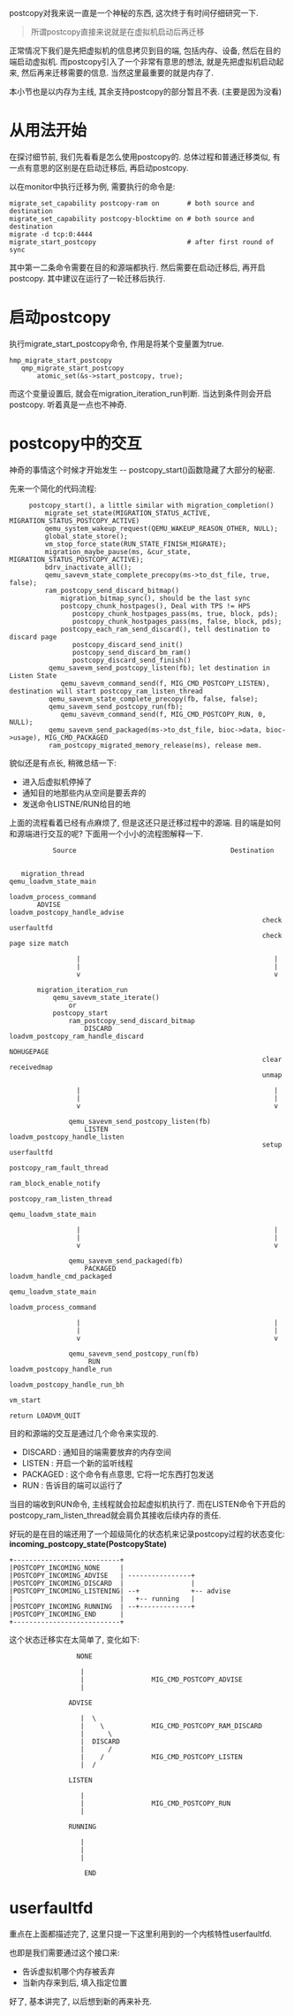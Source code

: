 postcopy对我来说一直是一个神秘的东西, 这次终于有时间仔细研究一下. 

> 所谓postcopy直接来说就是在虚拟机启动后再迁移

正常情况下我们是先把虚拟机的信息拷贝到目的端, 包括内存、设备, 然后在目的端启动虚拟机. 而postcopy引入了一个非常有意思的想法, 就是先把虚拟机启动起来, 然后再来迁移需要的信息. 当然这里最重要的就是内存了. 

本小节也是以内存为主线, 其余支持postcopy的部分暂且不表. (主要是因为没看)

# 从用法开始

在探讨细节前, 我们先看看是怎么使用postcopy的. 总体过程和普通迁移类似, 有一点有意思的区别是在启动迁移后, 再启动postcopy. 

以在monitor中执行迁移为例, 需要执行的命令是: 

```
migrate_set_capability postcopy-ram on       # both source and destination
migrate_set_capability postcopy-blocktime on # both source and destination
migrate -d tcp:0:4444
migrate_start_postcopy                       # after first round of sync
```

其中第一二条命令需要在目的和源端都执行. 然后需要在启动迁移后, 再开启postcopy. 其中建议在运行了一轮迁移后执行. 

# 启动postcopy

执行migrate_start_postcopy命令, 作用是将某个变量置为true. 

```
hmp_migrate_start_postcopy
   qmp_migrate_start_postcopy
       atomic_set(&s->start_postcopy, true);
```

而这个变量设置后, 就会在migration_iteration_run判断. 当达到条件则会开启postcopy. 听着真是一点也不神奇. 

# postcopy中的交互

神奇的事情这个时候才开始发生 -- postcopy_start()函数隐藏了大部分的秘密. 

先来一个简化的代码流程: 

```
     postcopy_start(), a little similar with migration_completion()
         migrate_set_state(MIGRATION_STATUS_ACTIVE, MIGRATION_STATUS_POSTCOPY_ACTIVE)
         qemu_system_wakeup_request(QEMU_WAKEUP_REASON_OTHER, NULL);
         global_state_store();
         vm_stop_force_state(RUN_STATE_FINISH_MIGRATE);
         migration_maybe_pause(ms, &cur_state, MIGRATION_STATUS_POSTCOPY_ACTIVE);
         bdrv_inactivate_all();
         qemu_savevm_state_complete_precopy(ms->to_dst_file, true, false);
         ram_postcopy_send_discard_bitmap()
             migration_bitmap_sync(), should be the last sync
             postcopy_chunk_hostpages(), Deal with TPS != HPS
                postcopy_chunk_hostpages_pass(ms, true, block, pds);
                postcopy_chunk_hostpages_pass(ms, false, block, pds);
             postcopy_each_ram_send_discard(), tell destination to discard page
                postcopy_discard_send_init()
                postcopy_send_discard_bm_ram()
                postcopy_discard_send_finish()
          qemu_savevm_send_postcopy_listen(fb); let destination in Listen State
             qemu_savevm_command_send(f, MIG_CMD_POSTCOPY_LISTEN), destination will start postcopy_ram_listen_thread
          qemu_savevm_state_complete_precopy(fb, false, false);
          qemu_savevm_send_postcopy_run(fb);
             qemu_savevm_command_send(f, MIG_CMD_POSTCOPY_RUN, 0, NULL);
          qemu_savevm_send_packaged(ms->to_dst_file, bioc->data, bioc->usage), MIG_CMD_PACKAGED
          ram_postcopy_migrated_memory_release(ms), release mem.
```

貌似还是有点长, 稍微总结一下: 

  * 进入后虚拟机停掉了
  * 通知目的地那些内从空间是要丢弃的
  * 发送命令LISTNE/RUN给目的地

上面的流程看着已经有点麻烦了, 但是这还只是迁移过程中的源端. 目的端是如何和源端进行交互的呢? 下面用一个小小的流程图解释一下. 

```
           Source                                       Destination


   migration_thread                                 qemu_loadvm_state_main
                                                        loadvm_process_command
       ADVISE                                               loadvm_postcopy_handle_advise
                                                                check userfaultfd
                                                                check page size match

                 |                                                 |
                 |                                                 |
                 v                                                 v

       migration_iteration_run
           qemu_savevm_state_iterate()
               or
           postcopy_start
               ram_postcopy_send_discard_bitmap
                   DISCARD                                  loadvm_postcopy_ram_handle_discard
                                                                NOHUGEPAGE
                                                                clear receivedmap
                                                                unmap

                 |                                                 |
                 |                                                 |
                 v                                                 v

               qemu_savevm_send_postcopy_listen(fb)
                   LISTEN                                   loadvm_postcopy_handle_listen
                                                                setup userfaultfd
                                                                    postcopy_ram_fault_thread
                                                                    ram_block_enable_notify
                                                                postcopy_ram_listen_thread
                                                                    qemu_loadvm_state_main

                 |                                                 |
                 |                                                 |
                 v                                                 v

               qemu_savevm_send_packaged(fb)
                   PACKAGED                                 loadvm_handle_cmd_packaged
                                                                qemu_loadvm_state_main
                                                                    loadvm_process_command

                 |                                                 |
                 |                                                 |
                 v                                                 v

               qemu_savevm_send_postcopy_run(fb)
                    RUN                                                 loadvm_postcopy_handle_run
                                                                            loadvm_postcopy_handle_run_bh
                                                                                vm_start
                                                                            return LOADVM_QUIT

```

目的和源端的交互是通过几个命令来实现的. 

  * DISCARD   : 通知目的端需要放弃的内存空间
  * LISTEN    : 开启一个新的监听线程
  * PACKAGED  : 这个命令有点意思, 它将一坨东西打包发送
  * RUN       : 告诉目的端可以运行了

当目的端收到RUN命令, 主线程就会拉起虚拟机执行了. 而在LISTEN命令下开启的postcopy_ram_listen_thread就会肩负其接收后续内存的责任. 

好玩的是在目的端还用了一个超级简化的状态机来记录postcopy过程的状态变化: **incoming_postcopy_state(PostcopyState)**

```
+---------------------------+
|POSTCOPY_INCOMING_NONE     |
|POSTCOPY_INCOMING_ADVISE   | ----------------+
|POSTCOPY_INCOMING_DISCARD  |                 |
|POSTCOPY_INCOMING_LISTENING| --+             +-- advise
|                           |   +-- running   |
|POSTCOPY_INCOMING_RUNNING  | --+-------------+
|POSTCOPY_INCOMING_END      |
+---------------------------+
```

这个状态迁移实在太简单了, 变化如下: 

```
                 NONE

                  |
                  |                 MIG_CMD_POSTCOPY_ADVISE
                  |

               ADVISE

                  |  \
                  |    \            MIG_CMD_POSTCOPY_RAM_DISCARD
                  |      \
                  |  DISCARD
                  |      /
                  |    /            MIG_CMD_POSTCOPY_LISTEN
                  |  /

               LISTEN

                  |
                  |                 MIG_CMD_POSTCOPY_RUN
                  |

               RUNNING

                  |
                  |
                  |

	               END
```

# userfaultfd

重点在上面都描述完了, 这里只提一下这里利用到的一个内核特性userfaultfd. 

也即是我们需要通过这个接口来:

  * 告诉虚拟机哪个内存被丢弃
  * 当新内存来到后, 填入指定位置

好了, 基本讲完了, 以后想到新的再来补充. 
